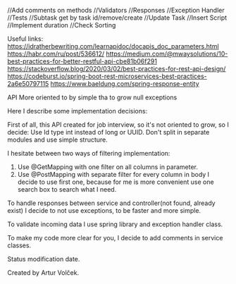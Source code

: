 
//Add comments on methods
//Validators
//Responses
//Exception Handler
//Tests
//Subtask get by task id/remove/create
//Update Task
//Insert Script
//Implement duration
//Check Sorting

Useful links:
https://idratherbewriting.com/learnapidoc/docapis_doc_parameters.html
https://habr.com/ru/post/536612/
https://medium.com/@mwaysolutions/10-best-practices-for-better-restful-api-cbe81b06f291
https://stackoverflow.blog/2020/03/02/best-practices-for-rest-api-design/
https://codeburst.io/spring-boot-rest-microservices-best-practices-2a6e50797115
https://www.baeldung.com/spring-response-entity

API More oriented to by simple tha to grow
null 
exceptions

Here I describe some implementation decisions:

First of all, this API created for job interview, so it's not oriented to grow, so I decide:
Use Id type int instead of long or UUID.
Don't split in separate modules and use simple structure.

I hesitate between two ways of filtering implementation:
1. Use @GetMapping with one filter on all columns in parameter.
2. Use @PostMapping with separate filter for every column in body
I decide to use first one, because for me is more convenient use one search box to search what I need.

To handle responses between service and controller(not found, already exist) I decide to not use exceptions, 
to be faster and more simple.

To validate incoming data I use spring library and exception handler class.

To make my code more clear for you, I decide to add comments in service classes. 

Status modification date.

Created by Artur Volček.